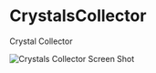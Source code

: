 # CrystalsCollector
Crystal Collector

![Crystals Collector Screen Shot](https://github.com/natplusultra/CrystalsCollector/blob/master/assets/images/crystals_shot.png)
